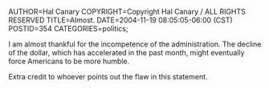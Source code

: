 AUTHOR=Hal Canary
COPYRIGHT=Copyright Hal Canary / ALL RIGHTS RESERVED
TITLE=Almost.
DATE=2004-11-19 08:05:05-06:00 (CST)
POSTID=354
CATEGORIES=politics;

I am almost thankful for the incompetence of the administration. The decline of the dollar, which has accelerated in the past month, might eventually force Americans to be more humble.

Extra credit to whoever points out the flaw in this statement.
